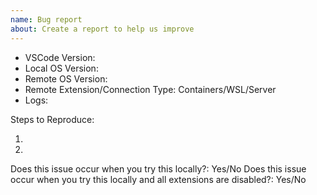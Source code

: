 ```yaml
---
name: Bug report
about: Create a report to help us improve
---
```


<!-- Please search existing issues to avoid creating duplicates, and review our troubleshooting tips: https://code.visualstudio.com/docs/remote/troubleshooting -->
<!-- Please attach logs to help us diagnose your issue. Learn more here: https://code.visualstudio.com/docs/remote/troubleshooting#_reporting-issues and here: https://code.visualstudio.com/docs/remote/vscode-server#_where-can-i-provide-feedback-or-report-an-issue -->
<!-- Also please test using the latest insiders build to make sure your issue has not already been fixed: https://code.visualstudio.com/insiders/ -->
<!-- For all Remote-SSH bugs, please submit them using the Remote-SSH bug form. Access it here: https://github.com/microsoft/vscode-remote-release/issues/new?assignees=eleanorjboyd&labels=ssh&template=a_remote_ssh_bug_form.yml&title=%5BRemote-SSH+Bug%5D%3A+ -->

- VSCode Version:
- Local OS Version:
- Remote OS Version:
- Remote Extension/Connection Type: Containers/WSL/Server
- Logs:

Steps to Reproduce:

1.
2.

<!-- Check to see if the problem is general, with a specific extension, or only happens when remote -->
Does this issue occur when you try this locally?: Yes/No
Does this issue occur when you try this locally and all extensions are disabled?: Yes/No

<!-- If your issue only appears in Codespaces, please visit: https://github.com/github/feedback/discussions/categories/codespaces-feedback -->
